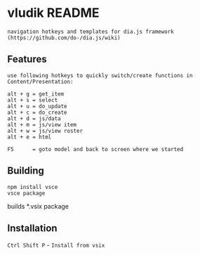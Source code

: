 # vludik README

    navigation hotkeys and templates for dia.js framework (https://github.com/do-/dia.js/wiki)

## Features

	use following hotkeys to quickly switch/create functions in Content/Presentation:

	alt + g = get_item
	alt + s = select
	alt + u = do_update
	alt + c = do_create
	alt + d = js/data
	alt + m = js/view item
	alt + w = js/view roster
	alt + e = html

	F5      = goto model and back to screen where we started

## Building
	npm install vsce
	vsce package

builds *.vsix package

## Installation
`Ctrl Shift P` - `Install from vsix`
